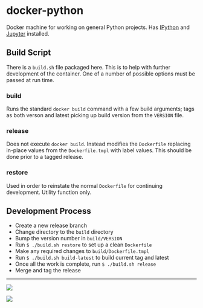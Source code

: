 # docker-python

Docker machine for working on general Python projects. Has [IPython](https://ipython.org/) and [Jupyter](http://jupyter.readthedocs.io/en/latest/) installed.

## Build Script

There is a `build.sh` file packaged here. This is to help with further development of the container. One of a number of possible options must be passed at run time.

### build

Runs the standard `docker build` command with a few build arguments; tags as both verson and latest picking up build version from the `VERSION` file.

### release

Does not execute `docker build`. Instead modifies the `Dockerfile` replacing in-place values from the `Dockerfile.tmpl` with label values. This should be done prior to a tagged release.

### restore

Used in order to reinstate the normal `Dockerfile` for continuing development. Utility function only.

## Development Process

* Create a new release branch
* Change directory to the `build` directory
* Bump the version number in `build/VERSION`
* Run `$ ./build.sh restore` to set up a clean `Dockerfile`
* Make any required changes to `build/Dockerfile.tmpl`
* Run `$ ./build.sh build-latest` to build current tag and latest
* Once all the work is complete, run `$ ./build.sh release`
* Merge and tag the release

***

[![](https://images.microbadger.com/badges/image/chrisramsay/docker-python.svg)](https://microbadger.com/images/chrisramsay/docker-python "Get your own image badge on microbadger.com")

[![](https://images.microbadger.com/badges/version/chrisramsay/docker-python.svg)](https://microbadger.com/images/chrisramsay/docker-python "Get your own version badge on microbadger.com")
